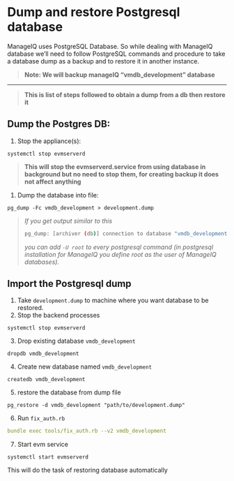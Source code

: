 # Dump and restore Postgresql database

ManageIQ uses PostgreSQL Database. So while dealing with ManageIQ database we’ll need to follow PostgreSQL commands and procedure to take a database dump as a backup and to restore it in another instance.

> **Note: We will backup manageIQ “vmdb_development” database**
---

> **This is list of steps followed to obtain a dump from a db then restore it**

## Dump the Postgres DB:

1. Stop the appliance(s):

`systemctl stop evmserverd`

> **This will stop the evmserverd.service from using database in background but no need to stop them, for creating backup it does not affect anything**
> 
1. Dump the database into file:

`pg_dump -Fc vmdb_development > development.dump`

> *If you get output similar to this*
> ```bash
> pg_dump: [archiver (db)] connection to database "vmdb_development" failed: connection to server on socket "/var/run/postgresql/.s.PGSQL.5432" failed: FATAL: role "<your_username>" does not exist
> ```
> *you can add `-U root` to every postgresql command (in postgresql installation for ManageIQ you define root as the user of ManageIQ databases).* 

## Import the Postgresql dump

1. Take `development.dump` to machine where you want database to be restored.
2. Stop the backend processes

`systemctl stop evmserverd`

3. Drop existing database `vmdb_development`

`dropdb vmdb_development`

4. Create new database named `vmdb_development`

`createdb vmdb_development`

5. restore the database from dump file

`pg_restore -d vmdb_development "path/to/development.dump"`

6. Run `fix_auth.rb`

```yaml
bundle exec tools/fix_auth.rb --v2 vmdb_development
```

7. Start evm service

`systemctl start evmserverd`

This will do the task of restoring database automatically
